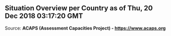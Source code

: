 ## Situation Overview per Country as of Thu, 20 Dec 2018 03:17:20 GMT

Source: **ACAPS (Assessment Capacities Project) - https://www.acaps.org**